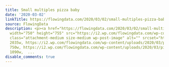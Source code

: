 ```yaml
---
title: Small multiples pizza baby
date: '2020-03-02'
linkTitle: https://flowingdata.com/2020/03/02/small-multiples-pizza-baby/
source: FlowingData
description: <p><a href="https://flowingdata.com/2020/03/02/small-multiples-pizza-baby/"><img
  width="750" height="755" src="https://i2.wp.com/flowingdata.com/wp-content/uploads/2020/03/pizza-baby.jpg?fit=750%2C755&amp;ssl=1"
  class="attachment-medium size-medium wp-post-image" alt="" srcset="https://i2.wp.com/flowingdata.com/wp-content/uploads/2020/03/pizza-baby.jpg?w=2035&amp;ssl=1
  2035w, https://i2.wp.com/flowingdata.com/wp-content/uploads/2020/03/pizza-baby.jpg?resize=750%2C755&amp;ssl=1
  750w, https://i2.wp.com/flowingdata.com/wp-content/uploads/2020/03/pizza-baby.jpg?resize=1090%2C1097&amp;ssl=1
  1090w,  ...
disable_comments: true
---
```

<p><a href="https://flowingdata.com/2020/03/02/small-multiples-pizza-baby/"><img width="750" height="755" src="https://i2.wp.com/flowingdata.com/wp-content/uploads/2020/03/pizza-baby.jpg?fit=750%2C755&amp;ssl=1" class="attachment-medium size-medium wp-post-image" alt="" srcset="https://i2.wp.com/flowingdata.com/wp-content/uploads/2020/03/pizza-baby.jpg?w=2035&amp;ssl=1 2035w, https://i2.wp.com/flowingdata.com/wp-content/uploads/2020/03/pizza-baby.jpg?resize=750%2C755&amp;ssl=1 750w, https://i2.wp.com/flowingdata.com/wp-content/uploads/2020/03/pizza-baby.jpg?resize=1090%2C1097&amp;ssl=1 1090w,  ...
